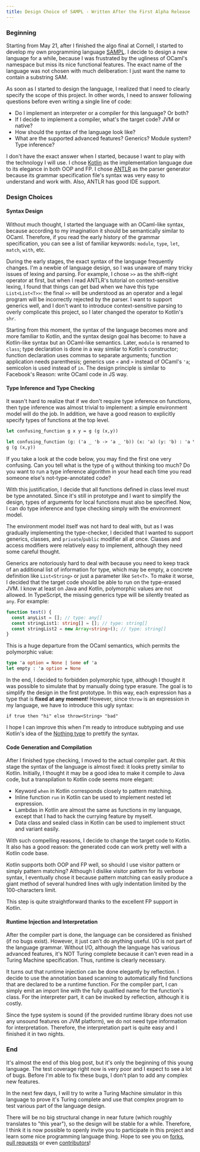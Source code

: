 ```yaml
---
title: Design Choice of SAMPL - Written After the First Alpha Release
---
```


### Beginning

Starting from May 21, after I finished the algo final at Cornell, I started to develop my own
programming language [SAMPL](https://github.com/SamChou19815/SAMPL). I decide to design a new
language for a while, because I was frustrated by the ugliness of OCaml's namespace but miss its
nice functional features. The exact name of the language was not chosen with much deliberation: I
just want the name to contain a substring SAM.

<!--truncate-->

As soon as I started to design the language, I realized that I need to clearly specify the scope of
this project. In other words, I need to answer following questions before even writing a single line
of code:

- Do I implement an interpreter or a compiler for this language? Or both?
- If I decide to implement a compiler, what's the target code? JVM or native?
- How should the syntax of the language look like?
- What are the supported advanced features? Generics? Module system? Type inference?

I don't have the exact answer when I started, because I want to play with the technology I will use.
I chose [Kotlin](https://kotlinlang.org/) as the implementation language due to its elegance in both
OOP and FP. I chose [ANTLR](http://www.antlr.org/) as the parser generator because its grammar
specification file's syntax was very easy to understand and work with. Also, ANTLR has good IDE
support.

### Design Choices

#### Syntax Design

Without much thought, I started the language with an OCaml-like syntax, because according to my
imagination it should be semantically similar to OCaml. Therefore, if you read the early history of
the grammar specification, you can see a list of familiar keywords: `module`, `type`, `let`,
`match`, `with`, etc.

During the early stages, the exact syntax of the language frequently changes. I'm a newbie of
language design, so I was unaware of many tricky issues of lexing and parsing. For example, I chose
`>>` as the shift-right operator at first, but when I read ANTLR's tutorial on context-sensitive
lexing, I found that things can get bad when we have this type `List<List<T>>`: the final `>>` will
be understood as an operator and a legal program will be incorrectly rejected by the parser. I want
to support generics well, and I don't want to introduce context-sensitive parsing to overly
complicate this project, so I later changed the operator to Kotlin's `shr`.

Starting from this moment, the syntax of the language becomes more and more familiar to Kotlin, and
the syntax design goal has become: to have a Kotlin-like syntax but an OCaml-like semantics. Later,
`module` is renamed to `class`; type declaration is done in a way similar to Kotlin's constructor;
function declaration uses commas to separate arguments; function application needs parenthesis;
generics use `<` and `>` instead of OCaml's `'a`; semicolon is used instead of `in`. The design
principle is similar to Facebook's Reason: write OCaml code in JS way.

#### Type Inference and Type Checking

It wasn't hard to realize that if we don't require type inference on functions, then type inference
was almost trivial to implement: a simple environment model will do the job. In addition, we have a
good reason to explicitly specify types of functions at the top level.

```ocaml
let confusing_function g x y = g (g (x,y))
```

```ocaml
let confusing_function (g: ('a _ 'b -> 'a _ 'b)) (x: 'a) (y: 'b) : 'a \* 'b =
g (g (x,y))
```

If you take a look at the code below, you may find the first one very confusing. Can you tell what
is the type of `g` without thinking too much? Do you want to run a type inference algorithm in your
head each time you read someone else's not-type-annotated code?

With this justification, I decide that all functions defined in class level must be type annotated.
Since it's still in prototype and I want to simplify the design, types of arguments for local
functions must also be specified. Now, I can do type inference and type checking simply with the
environment model.

The environment model itself was not hard to deal with, but as I was gradually implementing the
type-checker, I decided that I wanted to support generics, classes, and `private`/`public` modifier
all at once. Classes and access modifiers were relatively easy to implement, although they need some
careful thought.

Generics are notoriously hard to deal with because you need to keep track of an additional list of
information for type, which may be empty, a concrete definition like `List<String>` or just a
parameter like `Set<T>`. To make it worse, I decided that the target code should be able to run on
the type-erased JVM. I know at least on Java and Kotlin, polymorphic values are not allowed. In
TypeScript, the missing generics type will be silently treated as `any`. For example:

```typescript
function test() {
  const anyList = []; // type: any[]
  const stringList1: string[] = []; // type: string[]
  const stringList2 = new Array<string>(); // type: string[]
}
```

This is a huge departure from the OCaml semantics, which permits the polymorphic value:

```ocaml
type 'a option = None | Some of 'a
let empty : 'a option = None
```

In the end, I decided to forbidden polymorphic type, although I thought it was possible to simulate
that by manually doing type erasure. The goal is to simplify the design in the first prototype. In
this way, each expression has a type that is **fixed at any moment**! However, since `throw` is an
expression in my language, we have to introduce this ugly syntax:

`if true then "hi" else throw<String> "bad"`

I hope I can improve this when I'm ready to introduce subtyping and use Kotlin's idea of the
[Nothing type](https://kotlinlang.org/docs/reference/exceptions.html) to prettify the syntax.

#### Code Generation and Compilation

After I finished type checking, I moved to the actual compiler part. At this stage the syntax of the
language is almost fixed: it looks pretty similar to Kotlin. Initially, I thought it may be a good
idea to make it compile to Java code, but a transpilation to Kotlin code seems more elegant:

- Keyword `when` in Kotlin corresponds closely to pattern matching.
- Inline function `run` in Kotlin can be used to implement nested let expression.
- Lambdas in Kotlin are almost the same as functions in my language, except that I had to hack the
  currying feature by myself.
- Data class and sealed class in Kotlin can be used to implement struct and variant easily.

With such compelling reasons, I decide to change the target code to Kotlin. It also has a good
reason: the generated code can work pretty well with a Kotlin code base.

Kotlin supports both OOP and FP well, so should I use visitor pattern or simply pattern matching?
Although I dislike visitor pattern for its verbose syntax, I eventually chose it because pattern
matching can easily produce a giant method of several hundred lines with ugly indentation limited by
the 100-characters limit.

This step is quite straightforward thanks to the excellent FP support in Kotlin.

#### Runtime Injection and Interpretation

After the compiler part is done, the language can be considered as finished (if no bugs exist).
However, it just can't do anything useful. I/O is not part of the language grammar. Without I/O,
although the language has various advanced features, it's NOT Turing complete because it can't even
read in a Turing Machine specification. Thus, runtime is clearly necessary.

It turns out that runtime injection can be done elegantly by reflection. I decide to use the
annotation based scanning to automatically find functions that are declared to be a runtime
function. For the compiler part, I can simply emit an import line with the fully qualified name for
the function's class. For the interpreter part, it can be invoked by reflection, although it is
costly.

Since the type system is sound (if the provided runtime library does not use any unsound features on
JVM platform), we do not need type information for interpretation. Therefore, the interpretation
part is quite easy and I finished it in two nights.

### End

It's almost the end of this blog post, but it's only the beginning of this young language. The test
coverage right now is very poor and I expect to see a lot of bugs. Before I'm able to fix these
bugs, I don't plan to add any complex new features.

In the next few days, I will try to write a Turing Machine simulator in this language to prove it's
Turing complete and use that complex program to test various part of the language design.

There will be no big structural change in near future (which roughly translates to "this year"), so
the design will be stable for a while. Therefore, I think it is now possible to openly invite you to
participate in this project and learn some nice programming language thing. Hope to see you on
[forks](https://github.com/SamChou19815/SAMPL/network),
[pull requests](https://github.com/SamChou19815/SAMPL/pulls) or even
[contributors](https://github.com/SamChou19815/SAMPL/graphs/contributors)!

